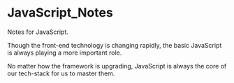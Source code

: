 # JavaScript_Notes
Notes for JavaScript.

Though the front-end technology is changing rapidly, the basic JavaScript is always playing a more important role.

No matter how the framework is upgrading, JavaScript is always the core of our tech-stack for us to master them.
